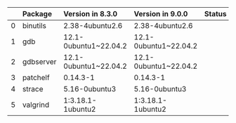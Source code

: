 <!-- markdown-link-check-disable -->

|    | Package   | Version in 8.3.0      | Version in 9.0.0      | Status   |
|---:|:----------|:----------------------|:----------------------|:---------|
|  0 | binutils  | 2.38-4ubuntu2.6       | 2.38-4ubuntu2.6       |          |
|  1 | gdb       | 12.1-0ubuntu1~22.04.2 | 12.1-0ubuntu1~22.04.2 |          |
|  2 | gdbserver | 12.1-0ubuntu1~22.04.2 | 12.1-0ubuntu1~22.04.2 |          |
|  3 | patchelf  | 0.14.3-1              | 0.14.3-1              |          |
|  4 | strace    | 5.16-0ubuntu3         | 5.16-0ubuntu3         |          |
|  5 | valgrind  | 1:3.18.1-1ubuntu2     | 1:3.18.1-1ubuntu2     |          |